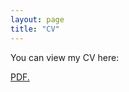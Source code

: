 ```yaml
---
layout: page
title: "CV"
---
```

You can view my CV here:

<a href="acevrooman.github.io/CVApril2024.pdf" target="_blank">PDF.</a>


